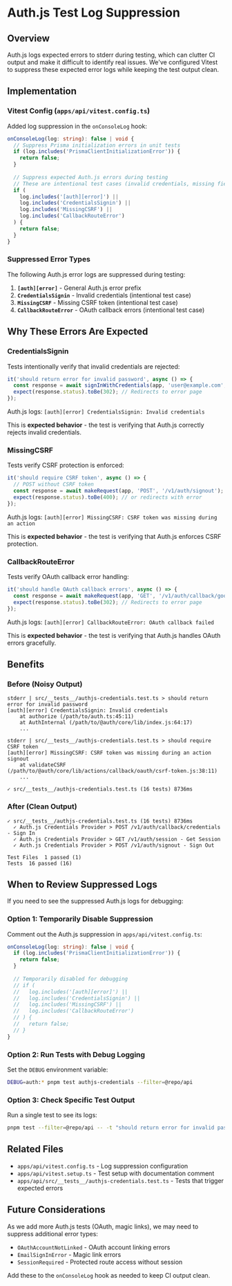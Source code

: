 # Auth.js Test Log Suppression

## Overview

Auth.js logs expected errors to stderr during testing, which can clutter CI output and make it difficult to identify real issues. We've configured Vitest to suppress these expected error logs while keeping the test output clean.

## Implementation

### Vitest Config (`apps/api/vitest.config.ts`)

Added log suppression in the `onConsoleLog` hook:

```typescript
onConsoleLog(log: string): false | void {
  // Suppress Prisma initialization errors in unit tests
  if (log.includes('PrismaClientInitializationError')) {
    return false;
  }
  
  // Suppress expected Auth.js errors during testing
  // These are intentional test cases (invalid credentials, missing fields, etc.)
  if (
    log.includes('[auth][error]') ||
    log.includes('CredentialsSignin') ||
    log.includes('MissingCSRF') ||
    log.includes('CallbackRouteError')
  ) {
    return false;
  }
}
```

### Suppressed Error Types

The following Auth.js error logs are suppressed during testing:

1. **`[auth][error]`** - General Auth.js error prefix
2. **`CredentialsSignin`** - Invalid credentials (intentional test case)
3. **`MissingCSRF`** - Missing CSRF token (intentional test case)
4. **`CallbackRouteError`** - OAuth callback errors (intentional test case)

## Why These Errors Are Expected

### CredentialsSignin

Tests intentionally verify that invalid credentials are rejected:

```typescript
it('should return error for invalid password', async () => {
  const response = await signInWithCredentials(app, 'user@example.com', 'wrong-password');
  expect(response.status).toBe(302); // Redirects to error page
});
```

Auth.js logs: `[auth][error] CredentialsSignin: Invalid credentials`

This is **expected behavior** - the test is verifying that Auth.js correctly rejects invalid credentials.

### MissingCSRF

Tests verify CSRF protection is enforced:

```typescript
it('should require CSRF token', async () => {
  // POST without CSRF token
  const response = await makeRequest(app, 'POST', '/v1/auth/signout');
  expect(response.status).toBe(400); // or redirects with error
});
```

Auth.js logs: `[auth][error] MissingCSRF: CSRF token was missing during an action`

This is **expected behavior** - the test is verifying that Auth.js enforces CSRF protection.

### CallbackRouteError

Tests verify OAuth callback error handling:

```typescript
it('should handle OAuth callback errors', async () => {
  const response = await makeRequest(app, 'GET', '/v1/auth/callback/google?error=access_denied');
  expect(response.status).toBe(302); // Redirects to error page
});
```

Auth.js logs: `[auth][error] CallbackRouteError: OAuth callback failed`

This is **expected behavior** - the test is verifying that Auth.js handles OAuth errors gracefully.

## Benefits

### Before (Noisy Output)

```
stderr | src/__tests__/authjs-credentials.test.ts > should return error for invalid password
[auth][error] CredentialsSignin: Invalid credentials
    at authorize (/path/to/auth.ts:45:11)
    at AuthInternal (/path/to/@auth/core/lib/index.js:64:17)
    ...

stderr | src/__tests__/authjs-credentials.test.ts > should require CSRF token
[auth][error] MissingCSRF: CSRF token was missing during an action signout
    at validateCSRF (/path/to/@auth/core/lib/actions/callback/oauth/csrf-token.js:38:11)
    ...

✓ src/__tests__/authjs-credentials.test.ts (16 tests) 8736ms
```

### After (Clean Output)

```
✓ src/__tests__/authjs-credentials.test.ts (16 tests) 8736ms
  ✓ Auth.js Credentials Provider > POST /v1/auth/callback/credentials - Sign In
  ✓ Auth.js Credentials Provider > GET /v1/auth/session - Get Session
  ✓ Auth.js Credentials Provider > POST /v1/auth/signout - Sign Out

Test Files  1 passed (1)
Tests  16 passed (16)
```

## When to Review Suppressed Logs

If you need to see the suppressed Auth.js logs for debugging:

### Option 1: Temporarily Disable Suppression

Comment out the Auth.js suppression in `apps/api/vitest.config.ts`:

```typescript
onConsoleLog(log: string): false | void {
  if (log.includes('PrismaClientInitializationError')) {
    return false;
  }
  
  // Temporarily disabled for debugging
  // if (
  //   log.includes('[auth][error]') ||
  //   log.includes('CredentialsSignin') ||
  //   log.includes('MissingCSRF') ||
  //   log.includes('CallbackRouteError')
  // ) {
  //   return false;
  // }
}
```

### Option 2: Run Tests with Debug Logging

Set the `DEBUG` environment variable:

```bash
DEBUG=auth:* pnpm test authjs-credentials --filter=@repo/api
```

### Option 3: Check Specific Test Output

Run a single test to see its logs:

```bash
pnpm test --filter=@repo/api -- -t "should return error for invalid password"
```

## Related Files

- `apps/api/vitest.config.ts` - Log suppression configuration
- `apps/api/vitest.setup.ts` - Test setup with documentation comment
- `apps/api/src/__tests__/authjs-credentials.test.ts` - Tests that trigger expected errors

## Future Considerations

As we add more Auth.js tests (OAuth, magic links), we may need to suppress additional error types:

- `OAuthAccountNotLinked` - OAuth account linking errors
- `EmailSignInError` - Magic link errors
- `SessionRequired` - Protected route access without session

Add these to the `onConsoleLog` hook as needed to keep CI output clean.

